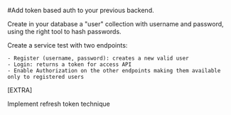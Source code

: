 #Add token based auth to your previous backend. 

Create in your database a "user" collection with username and password, using the right tool to hash passwords.

Create a service test with two endpoints:

    - Register (username, password): creates a new valid user
    - Login: returns a token for access API
    - Enable Authorization on the other endpoints making them available only to registered users


[EXTRA]

Implement refresh token technique
